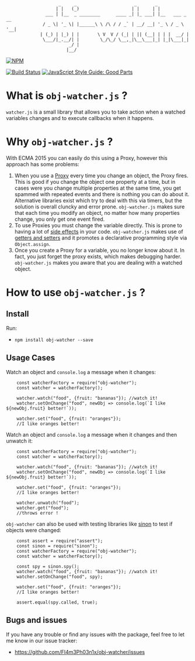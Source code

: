                         _     _                      _       _               
                       | |   (_)                    | |     | |              
                   ___ | |__  _ ________      ____ _| |_ ___| |__   ___ _ __
                  / _ \| '_ \| |______\ \ /\ / / _` | __/ __| '_ \ / _ \ '__|
                 | (_) | |_) | |       \ V  V / (_| | || (__| | | |  __/ |   
                  \___/|_.__/| |        \_/\_/ \__,_|\__\___|_| |_|\___|_|   
                            _/ |                                             
                           |__/                                              



[![NPM](https://nodei.co/npm/obj-watcher.png?downloads=true&downloadRank=true&stars=true)](https://nodei.co/npm/obj-watcher/)

[![Build Status](https://travis-ci.org/Fl4m3Ph03n1x/obj-watcher.svg?branch=master)](https://travis-ci.org/Fl4m3Ph03n1x/obj-watcher)
[![JavaScript Style Guide: Good Parts](https://img.shields.io/badge/code%20style-goodparts-brightgreen.svg?style=flat)](https://github.com/dwyl/goodparts "JavaScript The Good Parts")

# What is `obj-watcher.js` ?

`watcher.js` is a small library that allows you to take action when a watched
variables changes and to execute callbacks when it happens.

# Why `obj-watcher.js` ?

With ECMA 2015 you can easily do this using a Proxy, however this approach has
some problems:

1. When you use a [Proxy](https://developer.mozilla.org/en/docs/Web/JavaScript/Reference/Global_Objects/Proxy)
every time you change an object, the Proxy fires. This is good if you change the object one  property
at a time, but in cases were you change multiple properties at the same time, you get
spammed with repeated events and there is nothing you can do about it. Alternative
libraries exist which try to deal with this via timers, but the solution is overall
cluncky and error prone. `obj-watcher.js` makes sure that each time you modify an object,
no matter how many properties change, you only get one event fired.
2. To use Proxies you must change the variable directly. This is prone to having
a lot of [side effects](https://github.com/ryanmcdermott/clean-code-javascript#functions)
in your code. `obj-watcher.js` makes use of [getters and setters](https://github.com/ryanmcdermott/clean-code-javascript#objects-and-data-structures)
and it promotes a declarative programming style via `Object.assign`.
3. Once you create a Proxy for a variable, you no longer know about it. In fact,
you just forget the proxy exists, which makes debugging harder. `obj-watcher.js`
makes you aware that you are dealing with a watched object.

# How to use `obj-watcher.js` ?

## Install

Run:

 - `npm install obj-watcher --save`

## Usage Cases

Watch an object and `console.log` a message when it changes:

        const watcherFactory = require("obj-watcher");
        const watcher = watcherFactory();

        watcher.watch("food", {fruit: "bananas"}); //watch it!
        watcher.setOnChange("food", newObj => console.log(`I like ${newObj.fruit} better!`));

        watcher.set("food", {fruit: "oranges"});
        //I like oranges better!


Watch an object and `console.log` a message when it changes and then unwatch it:

        const watcherFactory = require("obj-watcher");
        const watcher = watcherFactory();

        watcher.watch("food", {fruit: "bananas"}); //watch it!
        watcher.setOnChange("food", newObj => console.log(`I like ${newObj.fruit} better!`));

        watcher.set("food", {fruit: "oranges"});
        //I like oranges better!

        watcher.unwatch("food");
        watcher.get("food");
        //throws error !

`obj-watcher` can also be used with testing libraries like [sinon](http://sinonjs.org/)
to test if objects were changed:

        const assert = require("assert");
        const sinon = require("sinon");
        const watcherFactory = require("obj-watcher");
        const watcher = watcherFactory();

        const spy = sinon.spy();
        watcher.watch("food", {fruit: "bananas"}); //watch it!
        watcher.setOnChange("food", spy);

        watcher.set("food", {fruit: "oranges"});
        //I like oranges better!

        assert.equal(spy.called, true);

## Bugs and issues

If you have any trouble or find any issues with the package, feel free to let me
know in our issue tracker:

 - https://github.com/Fl4m3Ph03n1x/obj-watcher/issues
